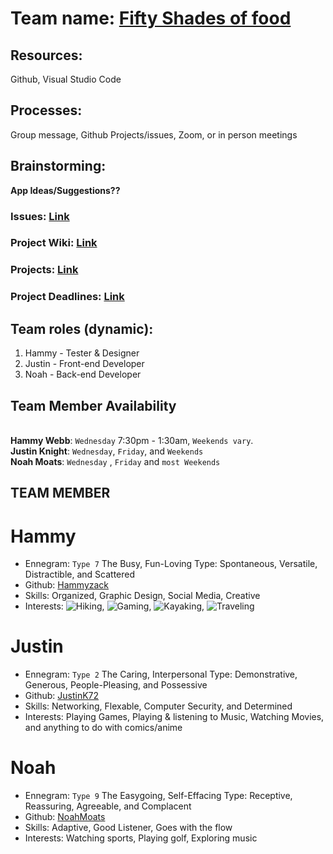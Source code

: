 # Team name: [Fifty Shades of food ](https://images.app.goo.gl/deZiGDiedGTMhJrv7)

## Resources: 
Github, Visual Studio Code
## Processes:
Group message, Github Projects/issues, Zoom, or in person meetings
## Brainstorming:
**App Ideas/Suggestions??**
<br>
### Issues: [Link](https://github.com/JustinK72/Functional-Product/issues)
### Project Wiki: [Link](https://github.com/JustinK72/Functional-Product/wiki)
### Projects: [Link](https://github.com/JustinK72/Functional-Product/projects)
### Project Deadlines: [Link](https://github.com/JustinK72/Functional-Product/projects/1)

## Team roles (dynamic): 
1. Hammy - Tester & Designer
1. Justin - Front-end Developer
1. Noah - Back-end Developer

## Team Member Availability
<br> **Hammy Webb**: `Wednesday` 7:30pm - 1:30am, `Weekends vary`.
<br> **Justin Knight**: `Wednesday`, `Friday`, and `Weekends`
<br> **Noah Moats**: `Wednesday` , `Friday` and `most Weekends`


## TEAM MEMBER
# Hammy
 * Ennegram: `Type 7` The Busy, Fun-Loving Type: Spontaneous, Versatile, Distractible, and Scattered
 * Github: [Hammyzack](https://github.com/Hammyzack)
 * Skills: Organized, Graphic Design, Social Media, Creative
 * Interests: ![Hiking](https://i0.wp.com/images-prod.healthline.com/hlcmsresource/images/topic_centers/2019-8/couple-hiking-mountain-climbing-1296x728-header.jpg?w=1155&h=1528), ![Gaming](https://encrypted-tbn0.gstatic.com/images?q=tbn:ANd9GcTwZfVzQ0tS1wCbwiZED8XsUQPaljp9ziEhUAQSEhwK5O-CrTq5we1G6qQSxEBN1M45mK0&usqp=CAU), ![Kayaking,](https://edenvaleinn.com/wp-content/uploads/2019/04/eden-vale-woman-kayaking.jpeg) ![Traveling](https://thumbor.forbes.com/thumbor/fit-in/900x510/https://www.forbes.com/advisor/wp-content/uploads/2021/03/traveling-based-on-fare-deals.jpg)

# Justin
 * Ennegram: `Type 2` The Caring, Interpersonal Type: Demonstrative, Generous, People-Pleasing, and Possessive
 * Github: [JustinK72](https://github.com/JustinK72/)
 * Skills: Networking, Flexable, Computer Security, and Determined
 * Interests: Playing Games, Playing & listening to Music, Watching Movies, and anything to do with comics/anime

# Noah
 * Ennegram: `Type 9` The Easygoing, Self-Effacing Type: Receptive, Reassuring, Agreeable, and Complacent
 * Github: [NoahMoats](https://gist.github.com/noahmoats)
 * Skills: Adaptive, Good Listener, Goes with the flow
 * Interests: Watching sports, Playing golf, Exploring music
